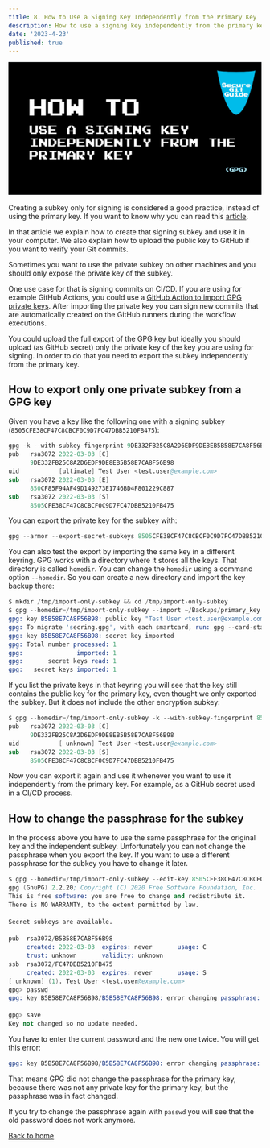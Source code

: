 ```yaml
---
title: 8. How to Use a Signing Key Independently from the Primary Key
description: How to use a signing key independently from the primary key
date: '2023-4-23'
published: true
---
```


![HEADER IMAGE](docs/media/HEADER/GitHub-Repo-SecureGitGuide-ART-009.jpg)

Creating a subkey only for signing is considered a good practice, instead of using the primary key. If you want to know why you can read this [article](./008_GPG-How-to-create-a-subkey-for-signing.md).

In that article we explain how to create that signing subkey and use it in your computer. We also explain how to upload the public key to GitHub if you want to verify your Git commits.

Sometimes you want to use the private subkey on other machines and you should only expose the private key of the subkey.

One use case for that is signing commits on CI/CD. If you are using for example GitHub Actions, you could use a [GitHub Action to import GPG private keys](https://github.com/crazy-max/ghaction-import-gpg). After importing the private key you can sign new commits that are automatically created on the GitHub runners during the workflow executions.

You could upload the full export of the GPG key but ideally you should upload (as GitHub secret) only the private key of the key you are using for signing. In order to do that you need to export the subkey independently from the primary key.

## How to export only one private subkey from a GPG key

Given you have a key like the following one with a signing subkey (`8505CFE38CF47C8CBCF0C9D7FC47DBB5210FB475`):

```s
gpg -k --with-subkey-fingerprint 9DE332FB25C8A2D6EDF9DE8EB5B58E7CA8F56B98
pub   rsa3072 2022-03-03 [C]
      9DE332FB25C8A2D6EDF9DE8EB5B58E7CA8F56B98
uid           [ultimate] Test User <test.user@example.com>
sub   rsa3072 2022-03-03 [E]
      850CF85F94AF49D149273E1746BD4F801229C887
sub   rsa3072 2022-03-03 [S]
      8505CFE38CF47C8CBCF0C9D7FC47DBB5210FB475
```

You can export the private key for the subkey with:

```s
gpg --armor --export-secret-subkeys 8505CFE38CF47C8CBCF0C9D7FC47DBB5210FB475! > ~/Backups/primary_key.9DE332FB25C8A2D6EDF9DE8EB5B58E7CA8F56B98.sub_key.8505CFE38CF47C8CBCF0C9D7FC47DBB5210FB475.independent.secret.asc
```

You can also test the export by importing the same key in a different keyring. GPG works with a directory where it stores all the keys. That directory is called `homedir`. You can change the `homedir` using a command option `--homedir`. So you can create a new directory and import the key backup there:

```s
$ mkdir /tmp/import-only-subkey && cd /tmp/import-only-subkey
$ gpg --homedir=/tmp/import-only-subkey --import ~/Backups/primary_key.9DE332FB25C8A2D6EDF9DE8EB5B58E7CA8F56B98.sub_key.8505CFE38CF47C8CBCF0C9D7FC47DBB5210FB475.independent.secret.asc
gpg: key B5B58E7CA8F56B98: public key "Test User <test.user@example.com>" imported
gpg: To migrate 'secring.gpg', with each smartcard, run: gpg --card-status
gpg: key B5B58E7CA8F56B98: secret key imported
gpg: Total number processed: 1
gpg:               imported: 1
gpg:       secret keys read: 1
gpg:   secret keys imported: 1
```

If you list the private keys in that keyring you will see that the key still contains the public key for the primary key, even thought we only exported the subkey. But it does not include the other encryption subkey:

```s
$ gpg --homedir=/tmp/import-only-subkey -k --with-subkey-fingerprint 8505CFE38CF47C8CBCF0C9D7FC47DBB5210FB475
pub   rsa3072 2022-03-03 [C]
      9DE332FB25C8A2D6EDF9DE8EB5B58E7CA8F56B98
uid           [ unknown] Test User <test.user@example.com>
sub   rsa3072 2022-03-03 [S]
      8505CFE38CF47C8CBCF0C9D7FC47DBB5210FB475
```

Now you can export it again and use it whenever you want to use it independently from the primary key. For example, as a GitHub secret used in a CI/CD process.

## How to change the passphrase for the subkey

In the process above you have to use the same passphrase for the original key and the independent subkey. Unfortunately you can not change the passphrase when you export the key. If you want to use a different passphrase for the subkey you have to change it later.

```s
$ gpg --homedir=/tmp/import-only-subkey --edit-key 8505CFE38CF47C8CBCF0C9D7FC47DBB5210FB475
gpg (GnuPG) 2.2.20; Copyright (C) 2020 Free Software Foundation, Inc.
This is free software: you are free to change and redistribute it.
There is NO WARRANTY, to the extent permitted by law.

Secret subkeys are available.

pub  rsa3072/B5B58E7CA8F56B98
     created: 2022-03-03  expires: never       usage: C   
     trust: unknown       validity: unknown
ssb  rsa3072/FC47DBB5210FB475
     created: 2022-03-03  expires: never       usage: S   
[ unknown] (1). Test User <test.user@example.com>
gpg> passwd
gpg: key B5B58E7CA8F56B98/B5B58E7CA8F56B98: error changing passphrase: No secret key

gpg> save
Key not changed so no update needed.
```

You have to enter the current password and the new one twice. You will get this error:

```s
gpg: key B5B58E7CA8F56B98/B5B58E7CA8F56B98: error changing passphrase: No secret key
```

That means GPG did not change the passphrase for the primary key, because there was not any private key for the primary key, but the passphrase was in fact changed.

If you try to change the passphrase again with `passwd` you will see that the old password does not work anymore.

[Back to home](/)
